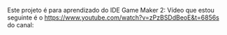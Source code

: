Este projeto é para aprendizado do IDE Game Maker 2:
Vídeo que estou seguinte é o https://www.youtube.com/watch?v=zPzBSDdBeoE&t=6856s do canal: 
